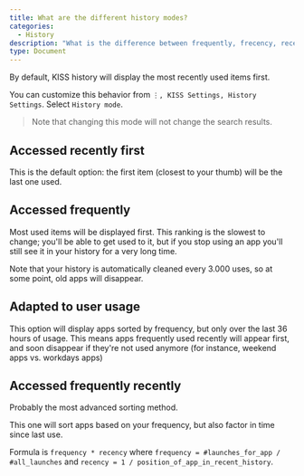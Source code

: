 ```yaml
---
title: What are the different history modes?
categories:
  - History
description: "What is the difference between frequently, frecency, recently, etc."
type: Document
---
```


By default, KISS history will display the most recently used items first.

You can customize this behavior from `⋮, KISS Settings, History Settings`. Select `History mode`.

> Note that changing this mode will not change the search results.

## Accessed recently first
This is the default option: the first item (closest to your thumb) will be the last one used.

## Accessed frequently
Most used items will be displayed first.
This ranking is the slowest to change; you'll be able to get used to it, but if you stop using an app you'll still see it in your history for a very long time.

Note that your history is automatically cleaned every 3.000 uses, so at some point, old apps will disappear.

## Adapted to user usage
This option will display apps sorted by frequency, but only over the last 36 hours of usage.
This means apps frequently used recently will appear first, and soon disappear if they're not used anymore (for instance, weekend apps vs. workdays apps)

## Accessed frequently recently
Probably the most advanced sorting method.

This one will sort apps based on your frequency, but also factor in time since last use.

Formula is `frequency * recency` where `frequency = #launches_for_app / #all_launches` and `recency = 1 / position_of_app_in_recent_history`.
